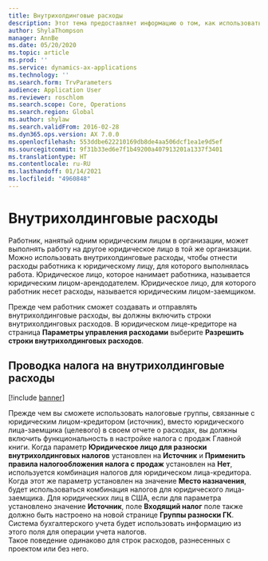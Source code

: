 ```yaml
---
title: Внутрихолдинговые расходы
description: Этот тема предоставляет информацию о том, как использовать внутрихолдинговые расходы, чтобы отнести расходы работника к юридическому лицу, для которого выполнялась работа.
author: ShylaThompson
manager: AnnBe
ms.date: 05/20/2020
ms.topic: article
ms.prod: ''
ms.service: dynamics-ax-applications
ms.technology: ''
ms.search.form: TrvParameters
audience: Application User
ms.reviewer: roschlom
ms.search.scope: Core, Operations
ms.search.region: Global
ms.author: shylaw
ms.search.validFrom: 2016-02-28
ms.dyn365.ops.version: AX 7.0.0
ms.openlocfilehash: 553ddbe622210169db8de4aa506dcf1ea1e9d5ef
ms.sourcegitcommit: 9f31b33ed6e7f1b49200a407913201a1337f3401
ms.translationtype: HT
ms.contentlocale: ru-RU
ms.lasthandoff: 01/14/2021
ms.locfileid: "4960848"
---
```

# <a name="intercompany-expenses"></a>Внутрихолдинговые расходы

Работник, нанятый одним юридическим лицом в организации, может выполнять работу на другое юридическое лицо в той же организации. Можно использовать внутрихолдинговые расходы, чтобы отнести расходы работника к юридическому лицу, для которого выполнялась работа. Юридическое лицо, которое нанимает работника, называется юридическим лицом-арендодателем. Юридическое лицо, для которого работник несет расходы, называется юридическим лицом-заемщиком. 

Прежде чем работник сможет создавать и отправлять внутрихолдинговые расходы, вы должны включить строки внутрихолдинговых расходов. В юридическом лице-кредиторе на страница **Параметры управления расходами** выберите **Разрешить строки внутрихолдинговых расходов**. 

## <a name="tax-posting-for-intercompany-expenses"></a>Проводка налога на внутрихолдинговые расходы

[!include [banner](../includes/banner.md)]

Прежде чем вы сможете использовать налоговые группы, связанные с юридическим лицом-кредитором (источник), вместо юридического лица-заемщика (целевого) в своем отчете о расходах, вы должны включить функциональность в настройке налога с продаж Главной книги. Когда параметр **Юридическое лицо для разноски внутрихолдинговых налогов** установлен на **Источник** и **Применить правила налогообложения налога с продаж** установлен на **Нет**, используется комбинация налогов для юридическом лица-кредитора. Когда этот же параметр установлен на значение **Место назначения**, будет использоваться комбинация налогов для юридического лица-заемщика. Для юридических лиц в США, если для параметра установлено значение **Источник**, поле **Входящий налог** поле также должно быть настроено на новой странице **Группы разноски ГК**. Система бухгалтерского учета будет использовать информацию из этого поля для операции учета налогов.   
Такое поведение одинаково для строк расходов, разнесенных с проектом или без него.  
